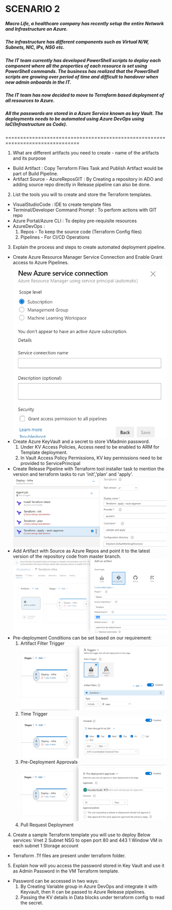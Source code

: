 # SCENARIO 2
##### Macro Life, a healthcare company has recently setup the entire Network and Infrastructure on Azure.
##### The infrastructure has different components such as Virtual N/W, Subnets, NIC, IPs, NSG etc.
##### The IT team currently has developed PowerShell scripts to deploy each component where all the properties of each resource is set using PowerShell commands. The business has realized that the PowerShell scripts are growing over period of time and difficult to handover when new admin onboards in the IT.
##### The IT team has now decided to move to Terraform based deployment of all resources to Azure.
##### All the passwords are stored in a Azure Service known as key Vault. The deployments needs to be automated using Azure DevOps using IaC(Infrastructure as Code).

===============================================================================

1) What are different artifacts you need to create - name of the artifacts and its purpose
- Build Artifact : Copy Terraform Files Task and Publish Artifact would be part of Build Pipeline.
- Artifact Source - AzureReposGIT : By Creating a repository in ADO and adding source repo directly in Release pipeline can also be done.

2) List the tools you will to create and store the Terraform templates.
- VisualStudioCode : IDE to create template files
- Terminal/Developer Command Prompt : To perform actions with GIT repo
- Azure Portal/Azure CLI : To deploy pre-requisite resources
- AzureDevOps :
     1. Repos - To keep the source code (Terraform Config files)
     2. Pipelines - For CI/CD Operations

3) Explain the process and steps to create automated deployment pipeline.
- Create Azure Resource Manager Service Connection and Enable Grant access to Azure Pipelines.
  ![ServiceConnection-ARM](Images/ServiceConnection.PNG)
- Create Azure KeyVault and a secret to store VMadmin password.
     1. Under KV Access Policies, Access need to be enabled to ARM for Template deployment.
     2. In Vault Access Policy Permissions, KV key permissions need to be provided to ServicePrincipal
- Create Release Pipeline with Terraform tool installer task to mention the version and terraform tasks to run 'init','plan' and 'apply'.
  ![Terraform Tasks](Images/ReleasePipeline.PNG)
- Add Artifact with Source as Azure Repos and point it to the latest version of the repository code from master branch.
  ![Add Artifact](Images/Artifact.PNG)
- Pre-deployment Conditions can be set based on our requirement:
   1. Artifact Filter Trigger
  ![Artifact Filter](Images/ArtifactFilter.PNG)
   2. Time Trigger
  ![Time Trigger](Images/ScheduleTrigger.PNG)
   3. Pre-Deployment Approvals
  ![Pre Deployment Approvals](Images/Pre-deploymentApprovals.PNG)
   4. Pull Request Deployment

4) Create a sample Terraform template you will use to deploy Below services:
 Vnet
 2 Subnet
 NSG to open port 80 and 443
 1 Window VM in each subnet
 1 Storage account
 - Terraform .Tf files are present under terraform folder.


5) Explain how will you access the password stored in Key Vault and use it as Admin Password in the VM
Terraform template.
- Password can be accessed in two ways:
     1. By Creating Variable group in Azure DevOps and integrate it with Keyvault, then It can be passed to Azure Release pipelines.
     2. Passing the KV details in Data blocks under terraform config to read the secret.